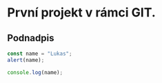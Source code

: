 # První projekt v rámci GIT.
## Podnadpis

```js
const name = "Lukas";
alert(name);

console.log(name);
```
